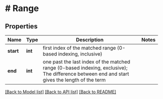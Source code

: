 # # Range

## Properties

Name | Type | Description | Notes
------------ | ------------- | ------------- | -------------
**start** | **int** | first index of the matched range (0-based indexing, inclusive) |
**end** | **int** | one past the last index of the matched range (0-based indexing, exclusive); The difference between end and start gives the length of the term |

[[Back to Model list]](../../README.md#models) [[Back to API list]](../../README.md#endpoints) [[Back to README]](../../README.md)
